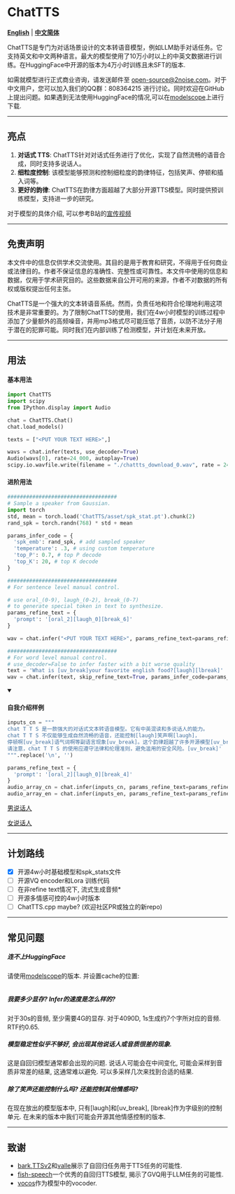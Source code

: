 # ChatTTS
[**English**](./README.md) | [**中文简体**](./README_CN.md)

ChatTTS是专门为对话场景设计的文本转语音模型，例如LLM助手对话任务。它支持英文和中文两种语言。最大的模型使用了10万小时以上的中英文数据进行训练。在HuggingFace中开源的版本为4万小时训练且未SFT的版本.

如需就模型进行正式商业咨询，请发送邮件至 open-source@2noise.com。对于中文用户，您可以加入我们的QQ群：808364215 进行讨论。同时欢迎在GitHub上提出问题。如果遇到无法使用HuggingFace的情况,可以在[modelscope](https://www.modelscope.cn/models/pzc163/chatTTS)上进行下载. 

---
## 亮点
1. **对话式 TTS**: ChatTTS针对对话式任务进行了优化，实现了自然流畅的语音合成，同时支持多说话人。
2. **细粒度控制**: 该模型能够预测和控制细粒度的韵律特征，包括笑声、停顿和插入词等。
3. **更好的韵律**: ChatTTS在韵律方面超越了大部分开源TTS模型。同时提供预训练模型，支持进一步的研究。

对于模型的具体介绍, 可以参考B站的[宣传视频](https://www.bilibili.com/video/BV1zn4y1o7iV) 

---

## 免责声明
本文件中的信息仅供学术交流使用。其目的是用于教育和研究，不得用于任何商业或法律目的。作者不保证信息的准确性、完整性或可靠性。本文件中使用的信息和数据，仅用于学术研究目的。这些数据来自公开可用的来源，作者不对数据的所有权或版权提出任何主张。

ChatTTS是一个强大的文本转语音系统。然而，负责任地和符合伦理地利用这项技术是非常重要的。为了限制ChatTTS的使用，我们在4w小时模型的训练过程中添加了少量额外的高频噪音，并用mp3格式尽可能压低了音质，以防不法分子用于潜在的犯罪可能。同时我们在内部训练了检测模型，并计划在未来开放。

---
## 用法

<h4>基本用法</h4>

```python
import ChatTTS
import scipy
from IPython.display import Audio

chat = ChatTTS.Chat()
chat.load_models()

texts = ["<PUT YOUR TEXT HERE>",]

wavs = chat.infer(texts, use_decoder=True)
Audio(wavs[0], rate=24_000, autoplay=True)
scipy.io.wavfile.write(filename = "./chattts_download_0.wav", rate = 24_000, data = wavs[0].T) # 保存音频
```

<h4>进阶用法</h4>

```python
###################################
# Sample a speaker from Gaussian.
import torch
std, mean = torch.load('ChatTTS/asset/spk_stat.pt').chunk(2)
rand_spk = torch.randn(768) * std + mean

params_infer_code = {
  'spk_emb': rand_spk, # add sampled speaker 
  'temperature': .3, # using custom temperature
  'top_P': 0.7, # top P decode
  'top_K': 20, # top K decode
}

###################################
# For sentence level manual control.

# use oral_(0-9), laugh_(0-2), break_(0-7) 
# to generate special token in text to synthesize.
params_refine_text = {
  'prompt': '[oral_2][laugh_0][break_6]'
} 

wav = chat.infer("<PUT YOUR TEXT HERE>", params_refine_text=params_refine_text, params_infer_code=params_infer_code)

###################################
# For word level manual control.
# use_decoder=False to infer faster with a bit worse quality
text = 'What is [uv_break]your favorite english food?[laugh][lbreak]'
wav = chat.infer(text, skip_refine_text=True, params_infer_code=params_infer_code, use_decoder=False)

```

<details open>
  <summary><h4>自我介绍样例</h4></summary>

```python
inputs_cn = """
chat T T S 是一款强大的对话式文本转语音模型。它有中英混读和多说话人的能力。
chat T T S 不仅能够生成自然流畅的语音，还能控制[laugh]笑声啊[laugh]，
停顿啊[uv_break]语气词啊等副语言现象[uv_break]。这个韵律超越了许多开源模型[uv_break]。
请注意，chat T T S 的使用应遵守法律和伦理准则，避免滥用的安全风险。[uv_break]'
""".replace('\n', '')

params_refine_text = {
  'prompt': '[oral_2][laugh_0][break_4]'
} 
audio_array_cn = chat.infer(inputs_cn, params_refine_text=params_refine_text)
audio_array_en = chat.infer(inputs_en, params_refine_text=params_refine_text)
```
[男说话人](https://github.com/2noise/ChatTTS/assets/130631963/bbfa3b83-2b67-4bb6-9315-64c992b63788)

[女说话人](https://github.com/2noise/ChatTTS/assets/130631963/e061f230-0e05-45e6-8e4e-0189f2d260c4)
</details>


---
## 计划路线
- [x] 开源4w小时基础模型和spk_stats文件
- [ ] 开源VQ encoder和Lora 训练代码
- [ ] 在非refine text情况下, 流式生成音频*
- [ ] 开源多情感可控的4w小时版本
- [ ] ChatTTS.cpp maybe? (欢迎社区PR或独立的新repo)

---
## 常见问题

##### 连不上HuggingFace
请使用[modelscope](https://www.modelscope.cn/models/pzc163/chatTTS)的版本. 并设置cache的位置:
```python

```

##### 我要多少显存? Infer的速度是怎么样的?
对于30s的音频, 至少需要4G的显存. 对于4090D, 1s生成约7个字所对应的音频. RTF约0.65.

##### 模型稳定性似乎不够好, 会出现其他说话人或音质很差的现象.
这是自回归模型通常都会出现的问题. 说话人可能会在中间变化, 可能会采样到音质非常差的结果, 这通常难以避免. 可以多采样几次来找到合适的结果.

##### 除了笑声还能控制什么吗? 还能控制其他情感吗?
在现在放出的模型版本中, 只有[laugh]和[uv_break], [lbreak]作为字级别的控制单元. 在未来的版本中我们可能会开源其他情感控制的版本.

---
## 致谢
- [bark](https://github.com/suno-ai/bark),[TTSv2](https://github.com/coqui-ai/TTS)和[valle](https://arxiv.org/abs/2301.02111)展示了自回归任务用于TTS任务的可能性.
- [fish-speech](https://github.com/fishaudio/fish-speech)一个优秀的自回归TTS模型, 揭示了GVQ用于LLM任务的可能性.
- [vocos](https://github.com/gemelo-ai/vocos)作为模型中的vocoder.

